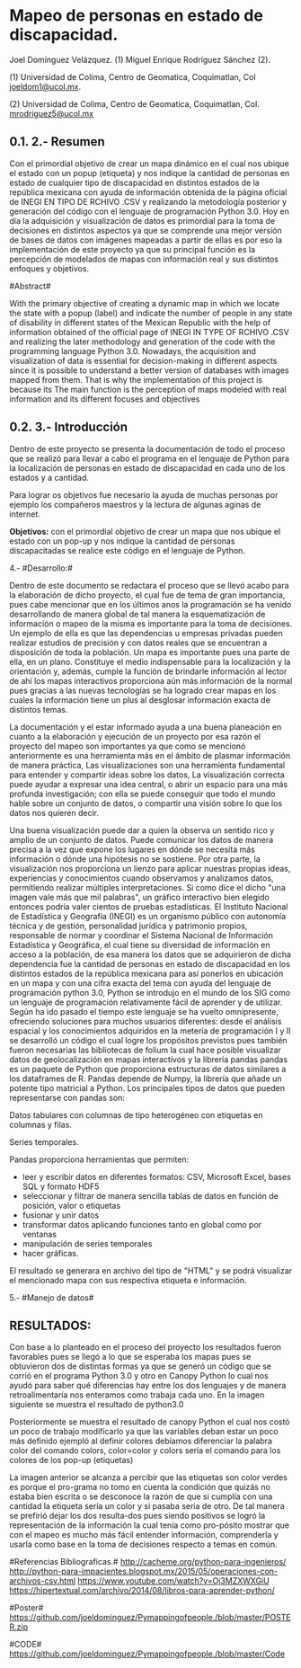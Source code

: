 #
# Mapeo de personas en estado de discapacidad. #

Joel Domínguez Velázquez. (1)  Miguel Enrique Rodríguez Sánchez (2).

(1) Universidad de Colima, Centro de Geomatica, Coquimatlan, Col joeldom1@ucol.mx.

(2) Universidad de Colima, Centro de Geomatica, Coquimatlan, Col. mrodriguez5@ucol.mx

## 0.1. 2.- Resumen ##

Con el primordial objetivo de crear un mapa dinámico en el cual nos ubique el estado con un popup (etiqueta) y nos indique la cantidad de personas en estado de
cualquier tipo de discapacidad en distintos
estados de la república mexicana con ayuda de información obtenida de la página oficial de INEGI EN TIPO DE RCHIVO .CSV y realizando la metodología posterior y generación del código con el lenguaje de
programación Python 3.0. Hoy en día la
adquisición y visualización de datos es
primordial para la toma de decisiones en distintos aspectos ya que se comprende una mejor versión de bases de datos con imágenes mapeadas a partir de ellas es por eso la implementación de este proyecto ya que su principal función es la percepción de modelados de mapas con información real y sus distintos enfoques y objetivos.

#Abstract#

With the primary objective of creating a dynamic map in which we locate the state with a popup (label) and indicate the number of people in any state of disability in different states of the Mexican Republic with the help of information obtained of the official page of INEGI IN TYPE OF RCHIVO .CSV and realizing the later methodology and generation of the code with the programming language Python 3.0. Nowadays, the acquisition and visualization of data is essential for decision-making in different aspects since it is possible to understand a better version of databases with images mapped from them. That is why the implementation of this project is because its The main function is the perception of maps modeled with real
information and its different focuses and
objectives

## 0.2. 3.- Introducción ##

Dentro de este proyecto se presenta la
documentación de todo el proceso que se realizó para llevar a cabo el programa en el lenguaje de Python para la localización de personas en estado de discapacidad en cada uno de los estados y a cantidad.

Para lograr os objetivos fue necesario la ayuda de muchas personas por ejemplo los compañeros maestros y la lectura de
algunas aginas de internet.

**Objetivos:** con el primordial objetivo de crear un mapa que nos ubique el estado con un pop-up y nos indique la cantidad de
personas discapacitadas se realice este código en el lenguaje de Python.

4.- #Desarrollo:#

Dentro de este documento se redactara el
proceso que se llevó acabo para la
elaboración de dicho proyecto, el cual fue de tema de gran importancia, pues cabe mencionar que en los últimos anos la
programación se ha venido desarrollando de manera global de tal manera la
esquematización de información o mapeo de la misma es importante para la toma de decisiones. Un ejemplo de ella es que las dependencias u empresas privadas pueden realizar estudios de precisión y con datos reales que se encuentran a disposición de toda la población. Un mapa es importante pues una parte de ella, en un plano.
Constituye el medio indispensable para la localización y la orientación y, además, cumple la función de brindarle información al lector de ahí los mapas interactivos
proporciona aún más información de la normal pues gracias a las nuevas
tecnologías se ha logrado crear mapas en los cuales la información tiene un plus al desglosar información exacta de distintos temas.

La documentación y el estar informado ayuda a una buena planeación en cuanto a la elaboración y ejecución de un proyecto por esa razón el proyecto del mapeo son importantes ya que como se mencionó
anteriormente es una herramienta más en el ámbito de plasmar información de manera práctica, Las visualizaciones son una herramienta fundamental para entender y compartir ideas sobre los datos, La
visualización correcta puede ayudar a
expresar una idea central, o abrir un
espacio para una más profunda
investigación; con ella se puede conseguir que todo el mundo hable sobre un conjunto de datos, o compartir una visión sobre lo que los datos nos quieren decir.

Una buena visualización puede dar a quien la observa un sentido rico y amplio de un conjunto de datos. Puede comunicar los datos de manera precisa a la vez que
expone los lugares en dónde se necesita más información o dónde una hipótesis no se sostiene. Por otra parte, la visualización nos proporciona un lienzo para
aplicar nuestras propias ideas, experiencias y conocimientos cuando observamos y
analizamos datos, permitiendo realizar
múltiples interpretaciones. Si como dice el dicho &quot;una imagen vale más que mil palabras&quot;, un gráfico interactivo bien elegido entonces podría valer cientos de pruebas estadísticas. El Instituto Nacional de
Estadística y Geografía (INEGI) es un
organismo público con autonomía técnica y de gestión, personalidad jurídica y
patrimonio propios, responsable de normar y coordinar el Sistema Nacional de
Información Estadística y Geográfica, el cual tiene su diversidad de información en acceso a la población, de esa manera los datos que se adquirieron de dicha
dependencia fue la cantidad de personas en estado de discapacidad en los distintos estados de la república mexicana para así ponerlos en ubicación en un mapa y con una cifra exacta del tema con ayuda del lenguaje de programación python 3.0, Python se introdujo en el mundo de los SIG como un lenguaje de programación
relativamente fácil de aprender y de utilizar. Según ha ido pasado el tiempo este
lenguaje se ha vuelto omnipresente,
ofreciendo soluciones para muchos
usuarios diferentes: desde el análisis
espacial y los conocimientos adquiridos en la metería de programación I y II se
desarrolló un código el cual logre los
propósitos previstos pues también fueron necesarias las bibliotecas de folium la cual hace posible  visualizar datos de
geolocalización en mapas interactivos y la librería pandas pandas es un paquete de Python que proporciona estructuras de
datos similares a los dataframes de R.
Pandas depende de Numpy, la librería que añade un potente tipo matricial a Python. Los principales tipos de datos que pueden representarse con pandas son:

Datos tabulares con columnas de tipo heterogéneo con etiquetas en columnas y filas.

Series temporales.

Pandas proporciona herramientas que
permiten:

- leer y escribir datos en diferentes formatos: CSV, Microsoft Excel,
bases SQL y formato HDF5
- seleccionar y filtrar de manera
sencilla tablas de datos en función de posición, valor o etiquetas
- fusionar y unir datos
- transformar datos aplicando
funciones tanto en global como por ventanas
- manipulación de series temporales
- hacer gráficas.

 El resultado se generara en archivo del tipo de &quot;HTML&quot; y se podrá visualizar el mencionado mapa con sus respectiva etiqueta e información.

5.- #Manejo de datos#


## RESULTADOS: ##

Con base a lo planteado en el proceso del proyecto los resultados fueron favorables pues se llegó a lo que se esperaba los mapas pues se obtuvieron dos de distintas formas ya que se generó un código que se corrió en el programa Python 3.0 y otro en Canopy Python lo cual nos ayudó para saber qué diferencias hay entre los dos lenguajes y de manera retroalimentaría nos enteramos como trabaja cada uno. En la imagen siguiente se muestra el resultado de python3.0

Posteriormente se muestra el resultado de canopy Python el cual nos costó un poco de trabajo modificarlo ya que las variables deban estar un poco más definido ejempló al definir colores debíamos diferenciar la palabra color del comando colors, color=color  y colors sería el comando para los colores de los pop-up (etiquetas)

La imagen anterior se alcanza a percibir que las etiquetas son color verdes es porque el pro-grama no tomo en cuenta la condición que quizás no estaba bien escrita o se desconoce la razón de que si cumplía con una cantidad la etiqueta sería un color y si pasaba seria de otro. De tal manera se prefirió dejar los dos resulta-dos pues siendo positivos se logró la representación de la información la cual tenía como pro-pósito mostrar que  con el mapeo es mucho más fácil entender información, comprenderla y usarla como base en la toma de decisiones respecto a temas en común.

#Referencias Bibliograficas.#
http://cacheme.org/python-para-ingenieros/
http://python-para-impacientes.blogspot.mx/2015/05/operaciones-con-archivos-csv.html
https://www.youtube.com/watch?v=Oj3MZXWXGiU
https://hipertextual.com/archivo/2014/08/libros-para-aprender-python/

#Poster#
https://github.com/joeldominguez/Pymappingofpeople./blob/master/POSTER.zip

#CODE#
https://github.com/joeldominguez/Pymappingofpeople./blob/master/Code
